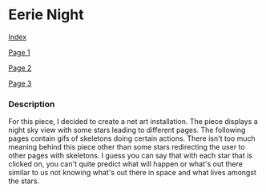 <H1> Eerie Night </H1>

[Index](https://imgur.com/57p8vzQ)

[Page 1](https://imgur.com/APaR4aH)

[Page 2](https://imgur.com/e1LZY8X)

[Page 3](https://imgur.com/bovj337)
<H3> Description </H3>
<p>For this piece, I decided to create a net art installation. The piece displays a night sky view with some stars leading to different pages. The following pages contain gifs of skeletons doing certain actions. There isn't too much meaning behind this piece other than some stars redirecting the user to other pages with skeletons. I guess you can say that with each star that is clicked on, you can't quite predict what will happen or what's out there similar to us not knowing what's out there in space and what lives amongst the stars.
